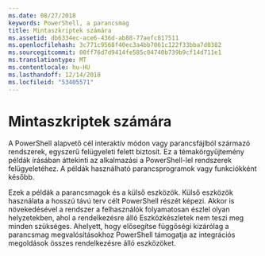 ```yaml
---
ms.date: 08/27/2018
keywords: PowerShell, a parancsmag
title: Mintaszkriptek számára
ms.assetid: db6334ec-ace6-436d-ab88-77aefc817511
ms.openlocfilehash: 3c771c9568f40ec3a4bb7061c122f33bba7d0382
ms.sourcegitcommit: 00ff76d7d9414fe585c04740b739b9cf14d711e1
ms.translationtype: MT
ms.contentlocale: hu-HU
ms.lasthandoff: 12/14/2018
ms.locfileid: "53405571"
---
```

# <a name="sample-scripts-for-system-administration"></a>Mintaszkriptek számára

A PowerShell alapvető cél interaktív módon vagy parancsfájlból származó rendszerek, egyszerű felügyeleti felett biztosít. Ez a témakörgyűjtemény példák írásában áttekinti az alkalmazási a PowerShell-lel rendszerek felügyeletéhez. A példák használható parancsprogramok vagy funkciókként később.

Ezek a példák a parancsmagok és a külső eszközök. Külső eszközök használata a hosszú távú terv célt PowerShell részét képezi. Akkor is növekedésével a rendszer a felhasználók folyamatosan észlel olyan helyzetekben, ahol a rendelkezésre álló Eszközkészletek nem teszi meg minden szükséges. Ahelyett, hogy elősegítse függőségi kizárólag a parancsmag megvalósításokhoz PowerShell támogatja az integrációs megoldások összes rendelkezésre álló eszközöket.